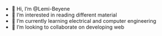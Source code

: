 - 👋 Hi, I’m @Lemi-Beyene
- 👀 I’m interested in reading different material
- 🌱 I’m currently learning electrical and computer engineering
- 💞️ I’m looking to collaborate on developing web
<!---
Lemi-Beyene/Lemi-Beyene is a ✨ special ✨ repository because its `README.md` (this file) appears on your GitHub profile.
You can click the Preview link to take a look at your changes.
--->
